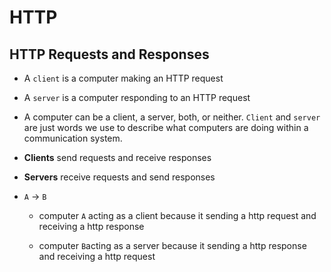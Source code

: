 # HTTP

## HTTP Requests and Responses

- A `client` is a computer making an HTTP request

- A `server` is a computer responding to an HTTP request

- A computer can be a client, a server, both, or neither. `Client` and `server` are just words we use to describe what computers are doing within a communication system.

- **Clients** send requests and receive responses

- **Servers** receive requests and send responses

- `A` $\to$ `B`

  - computer `A` acting as a client because it sending a http request and receiving a http response

  - computer `B`acting as a server because it sending a http response and receiving a http request
